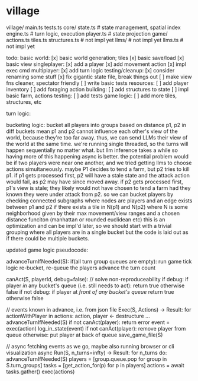 # village

village/
    main.ts
    tests.ts
    core/
        state.ts        # state management, spatial index
        engine.ts       # turn logic, execution
        player.ts       # state projection
    game/
        actions.ts
        tiles.ts
        structures.ts   # not impl yet
    llms/               # not impl yet
        llms.ts         # not impl yet

todo:
basic world:
    [x] basic world generation; tiles
    [x] basic save/load
    [x] basic view
singleplayer:
    [x] add a player
    [x] add movement action
    [x] impl exec cmd
multiplayer:
    [x] add turn logic
testing/cleanup:
    [x] consider renaming some stuff
    [x] fix gigantic state file, break things out
    [ ] make view fns cleaner, spectator friendly
    [ ] write basic tests
resources:
    [ ] add player inventory
    [ ] add foraging action
building:
    [ ] add structures to state
    [ ] impl basic farm, actions
testing:
    [ ] add tests
game logic:
    [ ] add more tiles, structures, etc



turn logic:

bucketing logic:
    bucket all players into groups based on distance
    p1, p2 in diff buckets mean p1 and p2 cannot influence each other's view of the world, because they're too far away. thus, we can send LLMs their view of the world at the same time. 
    we're running single threaded, so the turns will happen sequentially no matter what. but llm inference takes a while so having more of this happening async is better.
    the potential problem would be if two players were near one another, and we tried getting llms to choose actions simultaneously. maybe P1 decides to tend a farm, but p2 tries to kill p1. if p1 gets processed first, p2 will have a stale state and the attack action would fail, as p2 may have since moved away. if p2 gets processed first, p1's view is stale; they likely would not have chosen to tend a farm had they known they were under attack from p2. 
    so we can bucket players by checking connected subgraphs where nodes are players and an edge exists between p1 and p2 if there exists a tile in N(p1) and N(p2) where N is some neighborhood given by their max movement/view ranges and a chosen distance funciton (manhattan or rounded euclidean etc)
    this is an optimization and can be impl'd later, so we should start with a trivial grouping where all players are in a single bucket but the code is laid out as if there could be multiple buckets.




updated game logic pseudocode:


advanceTurnIfNeeded(S):
    if(all turn group queues are empty):
        run game tick logic
        re-bucket, re-queue the players
        advance the turn count


canAct(S, playerId, debug=false):       // solve non-reproduceability
    if debug:
        if player *in* any bucket's queue (i.e. still needs to act):
            return true
        otherwise false
    if not debug:
        if player at *front of any bucket's queue*
            return true
        otherwise false

// events known in advance, i.e. from json file
Exec(S, Actions) -> Result:
    for actionWithPlayer in actions:
        action, player <- destructure ...
        advanceTurnIfNeeded(S)
        if not canAct(player):
           return error 
        event = exec(action)
        log_in_state(event)
        if not canAct(player):
            remove player from queue
        otherwise:
            put player at back of queue
    save_game_file(S) 
        

// async fetching events as we go, maybe also running browser or cli visualization 
async Run(S, n_turns=infty) -> Result:
    for n_turns do:
        advanceTurnIfNeeded(S)
        players = [group.queue.pop for group in S.turn_groups]
        tasks = [get_action_for(p) for p in players]
        actions = await tasks.gather()
        exec(actions)
